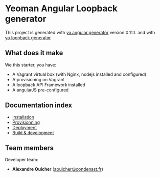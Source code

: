# Yeoman Angular Loopback generator

This project is generated with [yo angular generator](https://github.com/yeoman/generator-angular)
version 0.11.1.
and with [yo loopback generator](https://github.com/strongloop/generator-loopback)

What does it make
-----------------

We this starter, you have:
* A Vagrant virtual box (with Nginx, nodejs installed and configured)
* A provisioning on Vagrant
* A loopback API Framework installed
* A angularJS pre-configured


Documentation index
-------------------

* [Installation](doc/installation.md)
* [Provisionning](doc/provisionning.md)
* [Deployment](doc/deployment.md)
* [Build & development](doc/build.md)


Team members
------------

Developer team:
  - **Alexandre Ouicher** (aouicher@condenast.fr)
